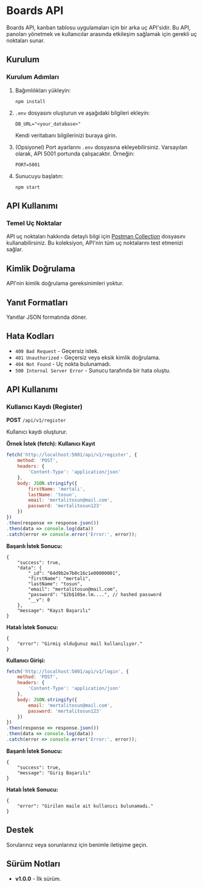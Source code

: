 # Boards API

Boards API, kanban tablosu uygulamaları için bir arka uç API'sidir. Bu API, panoları yönetmek ve kullanıcılar arasında etkileşim sağlamak için gerekli uç noktaları sunar.

## Kurulum

### Kurulum Adımları

1. Bağımlılıkları yükleyin:
    ```
    npm install
    ```

2. `.env` dosyasını oluşturun ve aşağıdaki bilgileri ekleyin:
    ```env
    DB_URL="<your_database>"
    ```
    Kendi veritabanı bilgilerinizi buraya girin.

3. (Opsiyonel) Port ayarlarını `.env` dosyasına ekleyebilirsiniz. Varsayılan olarak, API 5001 portunda çalışacaktır. Örneğin:
    ```env
    PORT=5001
    ```

4. Sunucuyu başlatın:
    ```
    npm start
    ```

## API Kullanımı

### Temel Uç Noktalar

API uç noktaları hakkında detaylı bilgi için [Postman Collection](https://github.com/mertalitosun/kanban-task/tree/main/postman) dosyasını kullanabilirsiniz. Bu koleksiyon, API'nin tüm uç noktalarını test etmenizi sağlar.

## Kimlik Doğrulama

API'nin kimlik doğrulama gereksinimleri yoktur.

## Yanıt Formatları

Yanıtlar JSON formatında döner.

## Hata Kodları

- `400 Bad Request` - Geçersiz istek.
- `401 Unauthorized` - Geçersiz veya eksik kimlik doğrulama.
- `404 Not Found` - Uç nokta bulunamadı.
- `500 Internal Server Error` - Sunucu tarafında bir hata oluştu.

## API Kullanımı

### Kullanıcı Kaydı (Register)

**POST** `/api/v1/register`

Kullanıcı kaydı oluşturur.

**Örnek İstek (fetch):**
**Kullanıcı Kayıt**

```javascript
fetch('http://localhost:5001/api/v1/register', {
    method: 'POST',
    headers: {
        'Content-Type': 'application/json'
    },
    body: JSON.stringify({
        firstName: 'mertali',
        lastName: 'tosun',
        email: 'mertalitosun@mail.com',
        password: 'mertalitosun123'
    })
})
.then(response => response.json())
.then(data => console.log(data))
.catch(error => console.error('Error:', error));
```
**Başarılı İstek Sonucu:**
```
{
    "success": true,
    "data": {
        "_id": "64d9b2e7b0c16c1e00000001",
        "firstName": "mertali",
        "lastName": "tosun",
        "email": "mertalitosun@mail.com",
        "password": "$2b$10$e.lm....", // hashed password
        "__v": 0
    },
    "message": "Kayıt Başarılı"
}
```

**Hatalı İstek Sonucu:**
```
{
    "error": "Girmiş olduğunuz mail kullanılıyor."
}
```

**Kullanıcı Girişi:**
```javascript
fetch('http://localhost:5001/api/v1/login', {
    method: 'POST',
    headers: {
        'Content-Type': 'application/json'
    },
    body: JSON.stringify({
        email: 'mertalitosun@mail.com',
        password: 'mertalitosun123'
    })
})
.then(response => response.json())
.then(data => console.log(data))
.catch(error => console.error('Error:', error));
```
**Başarılı İstek Sonucu:**
```
{
    "success": true,
    "message": "Giriş Başarılı"
}
```

**Hatalı İstek Sonucu:**
```
{
    "error": "Girilen maile ait kullanıcı bulunamadı."
}
```

## Destek

Sorularınız veya sorunlarınız için benimle iletişime geçin.

## Sürüm Notları

- **v1.0.0** - İlk sürüm.
